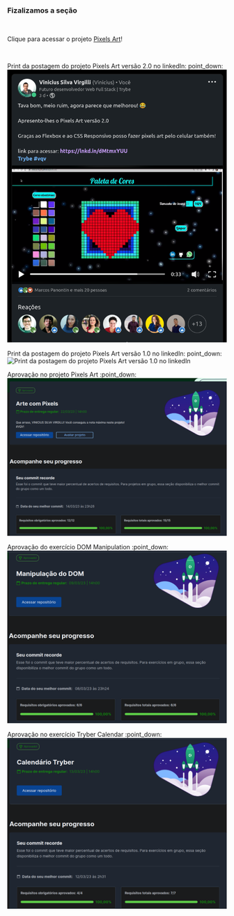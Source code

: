 ### Fizalizamos a seção
<br>
<p>Clique para acessar o projeto <a href="https://vinicius-virgilli.github.io/pixels-art/" alt="link para acessar o projeto pixels art">Pixels Art</a>!</p>
<br>
<p> Print da postagem do projeto Pixels Art versão 2.0 no linkedIn: point_down:

<img src="https://github.com/vinicius-virgilli/trybe-exercicios/blob/main/1%20-%20Fundamentos/4%20-%20JavaScript:%20DOM%2C%20Eventos%20e%20Web%20Storage/Imagens%20e%20v%C3%ADdeo/print%20da%20postagem%20do%20Pixels%20Art%20no%20linkedIn%20(c%C3%B3pia).png" alt="Print da postagem do projeto Pixels Art versão 2.0 no linkedIn">
<br>
<p> Print da postagem do projeto Pixels Art versão 1.0 no linkedIn: point_down:

<img src="https://github.com/vinicius-virgilli/trybe-exercicios/blob/main/1%20-%20Fundamentos/4%20-%20JavaScript:%20DOM%2C%20Eventos%20e%20Web%20Storage/Imagens%20e%20v%C3%ADdeo/postagem%20Pixels%20Art.png" alt="Print da postagem do projeto Pixels Art versão 1.0 no linkedIn">
<br>

<p> Aprovação no projeto Pixels Art :point_down:

<img src="https://github.com/vinicius-virgilli/trybe-exercicios/blob/main/1%20-%20Fundamentos/4%20-%20JavaScript:%20DOM%2C%20Eventos%20e%20Web%20Storage/Imagens%20e%20v%C3%ADdeo/aprova%C3%A7%C3%A3o%20projeto%20Pixels%20Art.png" alt="print da aprovação do projeto Pixels">
<br>

<p> Aprovação do exercício DOM Manipulation :point_down:

<img src="https://github.com/vinicius-virgilli/trybe-exercicios/blob/main/1%20-%20Fundamentos/4%20-%20JavaScript:%20DOM%2C%20Eventos%20e%20Web%20Storage/Imagens%20e%20v%C3%ADdeo/aprova%C3%A7%C3%A3o%20exerc%C3%ADcio%20DOM%20Manipulation.png" alt="Print da aprovação do exercício DOM - Manipulation">
<br>

<p> Aprovação no exercício Tryber Calendar :point_down:

<img src="https://github.com/vinicius-virgilli/trybe-exercicios/blob/main/1%20-%20Fundamentos/4%20-%20JavaScript:%20DOM%2C%20Eventos%20e%20Web%20Storage/Imagens%20e%20v%C3%ADdeo/aprova%C3%A7%C3%A3o%20exerc%C3%ADcio%20Tryber%20Calendar.png" alt="print da aprovação do exercício Tryber Calendar">
